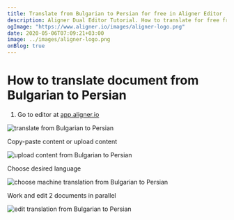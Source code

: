 ```yaml
---
title: Translate from Bulgarian to Persian for free in Aligner Editor
description: Aligner Dual Editor Tutorial. How to translate for free from Bulgarian to Persian. Aligner is multilingual document management platform. 
ogImage: "https://www.aligner.io/images/aligner-logo.png"
date: 2020-05-06T07:09:21+03:00
image: ../images/aligner-logo.png
onBlog: true
---
```


# How to translate document from Bulgarian to Persian

1. Go to editor at [app.aligner.io](https://app.aligner.io "Aligner App web page")

![translate from Bulgarian to Persian](../aligner-blank-editor.png "translate from Bulgarian to Persian")

Copy-paste content or upload content

![upload content from Bulgarian to Persian](../aligner-uploaded-document.png "upload content from Bulgarian to Persian")

Choose desired language

![choose machine translation from Bulgarian to Persian](../aligner-language-dropdown.png "choose machine translation from Bulgarian to Persian")

Work and edit 2 documents in parallel

![edit translation from Bulgarian to Persian](../aligner-double-sitded-editor.png "edit translation from Bulgarian to Persian")

